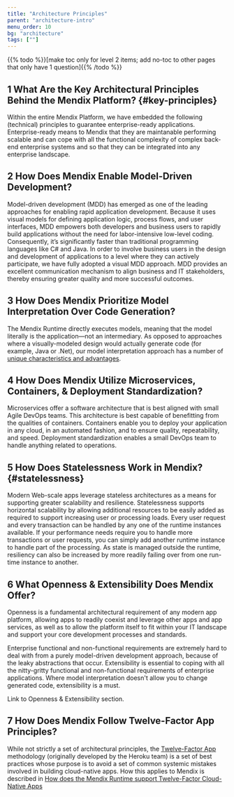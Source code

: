 ```yaml
---
title: "Architecture Principles"
parent: "architecture-intro"
menu_order: 10
bg: "architecture"
tags: [""]
---
```


{{% todo %}}[make toc only for level 2 items; add no-toc to other pages that only have 1 question]{{% /todo %}}

## 1 What Are the Key Architectural Principles Behind the Mendix Platform? {#key-principles}

Within the entire Mendix Platform, we have embedded the following (technical) principles to guarantee enterprise-ready applications. Enterprise-ready means to Mendix that they are maintanable performing scalable and can cope with all the functional complexity of complex back-end enterprise systems and so that they can be integrated into any enterprise landscape.

## 2 How Does Mendix Enable Model-Driven Development?

Model-driven development (MDD) has emerged as one of the leading approaches for enabling rapid application development. Because it uses visual models for defining application logic, process flows, and user interfaces, MDD empowers both developers and business users to rapidly build applications without the need for labor-intensive low-level coding. Consequently, it’s significantly faster than traditional programming languages like C# and Java. In order to involve business users in the design and development of applications to a level where they can actively participate, we have fully adopted a visual MDD approach. MDD provides an excellent communication mechanism to align business and IT stakeholders, thereby ensuring greater quality and more successful outcomes.

## 3 How Does Mendix Prioritize Model Interpretation Over Code Generation?

The Mendix Runtime directly executes models, meaning that the model literally is the application—not an intermediary. As opposed to approaches where a visually-modeled design would actually generate code (for example, Java or .Net), our model interpretation approach has a number of [unique characteristics and advantages](architecture-runtime#model-execution).

## 4 How Does Mendix Utilize Microservices, Containers, & Deployment Standardization?

Microservices offer a software architecture that is best aligned with small Agile DevOps teams. This architecture is best capable of benefitting from the qualities of containers. Containers enable you to deploy your application in any cloud, in an automated fashion, and to ensure quality, repeatability, and speed. Deployment standardization enables a small DevOps team to handle anything related to operations.

## 5 How Does Statelessness Work in Mendix? {#statelessness}

Modern Web-scale apps leverage stateless architectures as a means for supporting greater scalability and resilience. Statelessness supports horizontal scalability by allowing additional resources to be easily added as required to support increasing user or processing loads. Every user request and every transaction can be handled by any one of the runtime instances available. If your performance needs require you to handle more transactions or user requests, you can simply add another runtime instance to handle part of the processing. As state is managed outside the runtime, resiliency can also be increased by more readily failing over from one run-time instance to another.

## 6 What Openness & Extensibility Does Mendix Offer?

Openness is a fundamental architectural requirement of any modern app platform, allowing apps to readily coexist and leverage other apps and app services, as well as to allow the platform itself to fit within your IT landscape and support your core development processes and standards.

Enterprise functional and non-functional requirements are extremely hard to deal with from a purely model-driven development approach, because of the leaky abstractions that occur. Extensibility is essential to coping with all the nitty-gritty functional and non-functional requirements of enterprise applications. Where model interpretation doesn't allow you to change generated code, extensibility is a must.

Link to Openness & Extensibility section.

## 7 How Does Mendix Follow Twelve-Factor App Principles?

While not strictly a set of architectural principles, the [Twelve-Factor App](https://12factor.net/) methodology (originally developed by the Heroku team) is a set of best practices whose purpose is to avoid a set of common systemic mistakes involved in building cloud-native apps. How this applies to Mendix is described in [How does the Mendix Runtime support Twelve-Factor Cloud-Native Apps](architecture-12-factor)
